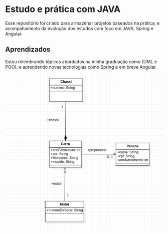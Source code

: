 
# Estudo e prática com JAVA

Esse repositório foi criado para armazenar projetos baseados na prática, e acompahamento da evolução dos estudos com foco em JAVA, Spring e Angular.

## Aprendizados

Estou relembrando tópicos abordados na minha graduação como (UML e POO), e aprendendo novas tecnologias como Spring e em breve Angular. 

<img src="./public_files/UML_CarroPessoa.png" alt="UML_PessoaCarro"/>
